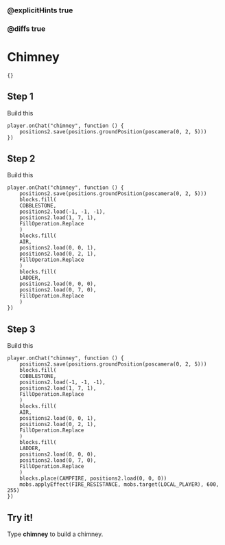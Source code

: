 ### @explicitHints true

### @diffs true

# Chimney

```template
{}
```

## Step 1

Build this

```blocks
player.onChat("chimney", function () {
    positions2.save(positions.groundPosition(poscamera(0, 2, 5)))
})
```

## Step 2

Build this

```blocks
player.onChat("chimney", function () {
    positions2.save(positions.groundPosition(poscamera(0, 2, 5)))
    blocks.fill(
    COBBLESTONE,
    positions2.load(-1, -1, -1),
    positions2.load(1, 7, 1),
    FillOperation.Replace
    )
    blocks.fill(
    AIR,
    positions2.load(0, 0, 1),
    positions2.load(0, 2, 1),
    FillOperation.Replace
    )
    blocks.fill(
    LADDER,
    positions2.load(0, 0, 0),
    positions2.load(0, 7, 0),
    FillOperation.Replace
    )
})
```

## Step 3

Build this

```blocks
player.onChat("chimney", function () {
    positions2.save(positions.groundPosition(poscamera(0, 2, 5)))
    blocks.fill(
    COBBLESTONE,
    positions2.load(-1, -1, -1),
    positions2.load(1, 7, 1),
    FillOperation.Replace
    )
    blocks.fill(
    AIR,
    positions2.load(0, 0, 1),
    positions2.load(0, 2, 1),
    FillOperation.Replace
    )
    blocks.fill(
    LADDER,
    positions2.load(0, 0, 0),
    positions2.load(0, 7, 0),
    FillOperation.Replace
    )
    blocks.place(CAMPFIRE, positions2.load(0, 0, 0))
    mobs.applyEffect(FIRE_RESISTANCE, mobs.target(LOCAL_PLAYER), 600, 255)
})
```

## Try it!

Type **chimney** to build a chimney.